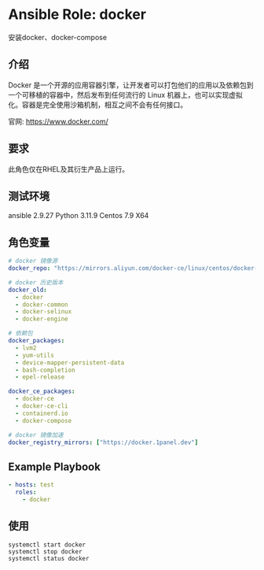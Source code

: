 # Ansible Role: docker
安装docker、docker-compose

## 介绍
Docker 是一个开源的应用容器引擎，让开发者可以打包他们的应用以及依赖包到一个可移植的容器中，然后发布到任何流行的 Linux 机器上，也可以实现虚拟化。容器是完全使用沙箱机制，相互之间不会有任何接口。

官网: https://www.docker.com/

## 要求
此角色仅在RHEL及其衍生产品上运行。

## 测试环境
ansible 2.9.27
Python 3.11.9
Centos 7.9 X64

## 角色变量
```yaml
# docker 镜像源
docker_repo: "https://mirrors.aliyun.com/docker-ce/linux/centos/docker-ce.repo"

# docker 历史版本
docker_old:
  - docker
  - docker-common
  - docker-selinux
  - docker-engine

# 依赖包
docker_packages:
  - lvm2
  - yum-utils
  - device-mapper-persistent-data
  - bash-completion
  - epel-release

docker_ce_packages:
  - docker-ce
  - docker-ce-cli
  - containerd.io
  - docker-compose

# docker 镜像加速
docker_registry_mirrors: ["https://docker.1panel.dev"]
```

## Example Playbook
```yaml
- hosts: test
  roles:
    - docker
```

## 使用
```shell
systemctl start docker
systemctl stop docker
systemctl status docker
```